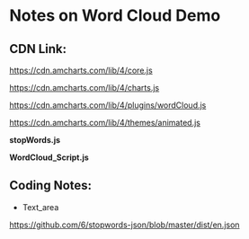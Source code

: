 # Notes on Word Cloud Demo

## CDN Link:
https://cdn.amcharts.com/lib/4/core.js

https://cdn.amcharts.com/lib/4/charts.js

https://cdn.amcharts.com/lib/4/plugins/wordCloud.js

https://cdn.amcharts.com/lib/4/themes/animated.js

**stopWords.js**

**WordCloud_Script.js**

## Coding Notes:
* Text_area

https://github.com/6/stopwords-json/blob/master/dist/en.json